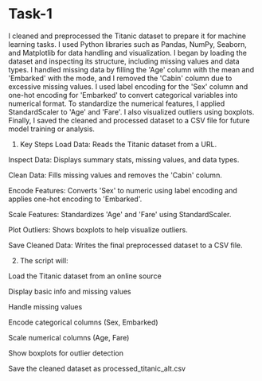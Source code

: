 # Task-1
I cleaned and preprocessed the Titanic dataset to prepare it for machine learning tasks. I used Python libraries such as Pandas, NumPy, Seaborn, and Matplotlib for data handling and visualization. I began by loading the dataset and inspecting its structure, including missing values and data types. I handled missing data by filling the 'Age' column with the mean and 'Embarked' with the mode, and I removed the 'Cabin' column due to excessive missing values. I used label encoding for the 'Sex' column and one-hot encoding for 'Embarked' to convert categorical variables into numerical format. To standardize the numerical features, I applied StandardScaler to 'Age' and 'Fare'. I also visualized outliers using boxplots. Finally, I saved the cleaned and processed dataset to a CSV file for future model training or analysis.


1) Key Steps
Load Data: Reads the Titanic dataset from a URL.

Inspect Data: Displays summary stats, missing values, and data types.

Clean Data: Fills missing values and removes the 'Cabin' column.

Encode Features: Converts 'Sex' to numeric using label encoding and applies one-hot encoding to 'Embarked'.

Scale Features: Standardizes 'Age' and 'Fare' using StandardScaler.

Plot Outliers: Shows boxplots to help visualize outliers.

Save Cleaned Data: Writes the final preprocessed dataset to a CSV file.

2) The script will:

Load the Titanic dataset from an online source

Display basic info and missing values

Handle missing values

Encode categorical columns (Sex, Embarked)

Scale numerical columns (Age, Fare)

Show boxplots for outlier detection

Save the cleaned dataset as processed_titanic_alt.csv


